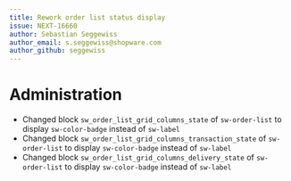```yaml
---
title: Rework order list status display
issue: NEXT-16660
author: Sebastian Seggewiss
author_email: s.seggewiss@shopware.com 
author_github: seggewiss
---
```

# Administration
* Changed block `sw_order_list_grid_columns_state` of `sw-order-list` to display `sw-color-badge` instead of `sw-label`
* Changed block `sw_order_list_grid_columns_transaction_state` of `sw-order-list` to display `sw-color-badge` instead of `sw-label`
* Changed block `sw_order_list_grid_columns_delivery_state` of `sw-order-list` to display `sw-color-badge` instead of `sw-label`
